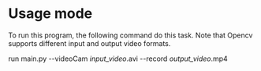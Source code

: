 # Usage mode
To run this program, the following command do this task. Note that Opencv supports different input and output video formats.

run main.py --videoCam _input_video_.avi --record _output_video_.mp4
